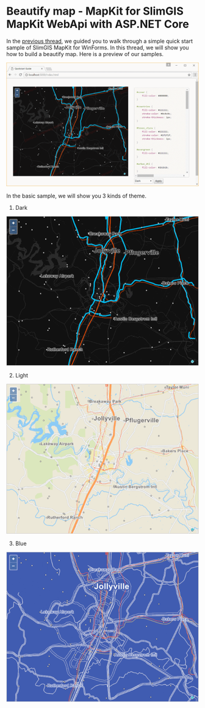 # Beautify map - MapKit for SlimGIS MapKit WebApi with ASP.NET Core
In the [previous thread](https://github.com/SlimGIS/Quickstart-WebAPI-DotNetCore), we guided you to walk through a simple quick start sample of SlimGIS MapKit for WinForms. In this thread, we will show you how to build a beautify map. Here is a preview of our samples.

![webapi-dnc-preview-view](https://github.com/SlimGIS/BeautifyMap-WebAPI-DotNetCore/blob/master/Screenshots/Screenshot-Preview.png)

In the basic sample, we will show you 3 kinds of theme.
1. Dark

![webapi-dnc-dark-view](https://github.com/SlimGIS/BeautifyMap-WebAPI-DotNetCore/blob/master/Screenshots/Screenshot-Dark.png)

2. Light

![webapi-dnc-light-view](https://github.com/SlimGIS/BeautifyMap-WebAPI-DotNetCore/blob/master/Screenshots/Screenshot-Light.png)

3. Blue

![webapi-dnc-blue-view](https://github.com/SlimGIS/BeautifyMap-WebAPI-DotNetCore/blob/master/Screenshots/Screenshot-Blue.png)
